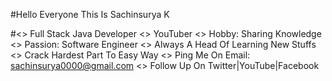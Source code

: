 #Hello Everyone This Is Sachinsurya K

#<> Full Stack Java Developer
<> YouTuber
<> Hobby: Sharing Knowledge
<> Passion: Software Engineer
<> Always A Head Of Learning New Stuffs
<> Crack Hardest Part To Easy Way
<> Ping Me On Email: sachinsurya0000@gmail.com
<> Follow Up On Twitter|YouTube|Facebook
